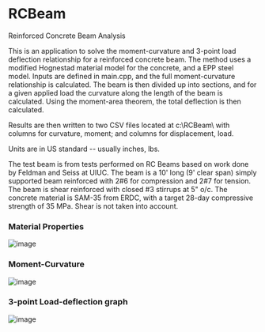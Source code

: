 # RCBeam
Reinforced Concrete Beam Analysis

This is an application to solve the moment-curvature and 3-point load deflection relationship for a reinforced concrete beam. The method uses a modified Hognestad material model for the concrete, and a EPP steel model. Inputs are defined in main.cpp, and the full moment-curvature relationship is calculated. The beam is then divided up into sections, and for a given applied load the curvature along the length of the beam is calculated. Using the moment-area theorem, the total deflection is then calculated. 

Results are then written to two CSV files located at c:\RCBeam\ with columns for curvature, moment; and columns for displacement, load. 

Units are in US standard -- usually inches, lbs. 

The test beam is from tests performed on RC Beams based on work done by Feldman and Seiss at UIUC. The beam is a 10' long (9' clear span) simply supported beam reinforced with 2#6 for compression and 2#7 for tension. The beam is shear reinforced with closed #3 stirrups at 5" o/c. The concrete material is SAM-35 from ERDC, with a target 28-day compressive strength of 35 MPa. Shear is not taken into account.

### Material Properties
![image](https://user-images.githubusercontent.com/1676839/144453511-91a11a54-0284-4326-aef5-d7cf7a5b8c2e.png)

### Moment-Curvature
![image](https://user-images.githubusercontent.com/1676839/144312309-6447cc2c-f77b-45f7-8dc7-168e853ef5ad.png)

### 3-point Load-deflection graph
![image](https://user-images.githubusercontent.com/1676839/144312335-7f2a03a3-4c42-4858-998e-f29907001105.png)

